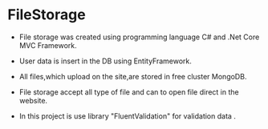 # FileStorage

- File storage was created using programming language C# and .Net Core MVC Framework.

- User data is insert in the DB using EntityFramework.

- All files,which upload on the site,are stored in free cluster MongoDB.

- File storage accept all type of file and can to open  file direct in the website.

- In this project is use library "FluentValidation" for validation data .
